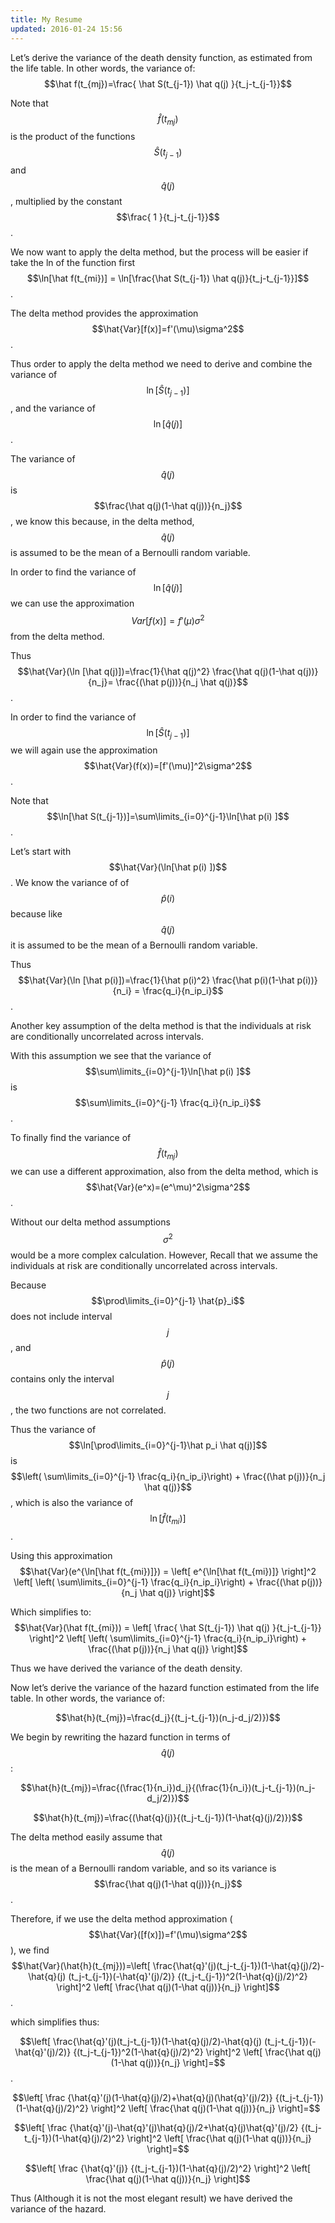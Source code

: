 ```yaml
---
title: My Resume
updated: 2016-01-24 15:56
---
```





Let’s derive the variance
 of the death density function, as estimated
from the life table. In other words, the variance of:
$$\hat f(t_{mj})=\frac{ \hat S(t_{j-1}) \hat q(j) }{t_j-t_{j-1}}$$

Note that $$\hat f(t_{mj})$$ is the product of the functions
$$\hat S(t_{j-1})$$ and $$\hat q(j)$$, multiplied by the constant
$$\frac{ 1 }{t_j-t_{j-1}}$$.

We now want to apply the delta method, but the process will be easier if
take the ln of the function first
$$\ln[\hat f(t_{mi})] = \ln[\frac{\hat S(t_{j-1}) \hat q(j)}{t_j-t_{j-1}}]$$.



The delta method provides the approximation
$$\hat{Var}[f(x)]=f'(\mu)\sigma^2$$.

Thus order to apply the delta method we need to derive and combine the
variance of $$ \ln[\hat S(t_{j-1})] $$, and the variance of
$$\ln[\hat q(j)]$$.

The variance of $$\hat q(j)$$ is $$\frac{\hat q(j)(1-\hat q(j))}{n_j}$$, we
know this because, in the delta method, $$\hat q(j)$$ is assumed to be the
mean of a Bernoulli random variable.

In order to find the variance of $$\ln [\hat q(j)]$$ we can use the
approximation $$Var[f(x)]=f'(\mu)\sigma^2$$ from the delta method.

Thus
$$\hat{Var}(\ln [\hat q(j)])=\frac{1}{\hat q(j)^2} \frac{\hat q(j)(1-\hat q(j))}{n_j}= \frac{(\hat p(j))}{n_j \hat q(j)}$$.

In order to find the variance of $$\ln[\hat S(t_{j-1})]$$ we will again
use the approximation $$\hat{Var}(f(x))=[f'(\mu)]^2\sigma^2$$.

Note that $$\ln[\hat S(t_{j-1})]=\sum\limits_{i=0}^{j-1}\ln[\hat p(i) ]$$.

Let’s start with $$\hat{Var}(\ln[\hat p(i) ])$$. We know the variance of
of $$\hat p(i)$$ because like $$\hat q(j)$$ it is assumed to be the mean of
a Bernoulli random variable.

Thus
$$\hat{Var}(\ln [\hat p(i)])=\frac{1}{\hat p(i)^2} \frac{\hat p(i)(1-\hat p(i))}{n_i} = \frac{q_i}{n_ip_i}$$.

Another key assumption of the delta method is that the individuals at
risk are conditionally uncorrelated across intervals.

With this assumption we see that the variance of
$$\sum\limits_{i=0}^{j-1}\ln[\hat p(i) ]$$ is
$$\sum\limits_{i=0}^{j-1} \frac{q_i}{n_ip_i}$$.

To finally find the variance of $$\hat f(t_{mj})$$ we can use a different
approximation, also from the delta method, which is
$$\hat{Var}(e^x)=(e^\mu)^2\sigma^2$$.

Without our delta method assumptions $$\sigma^2$$ would be a more complex
calculation. However, Recall that we assume the individuals at risk are
conditionally uncorrelated across intervals.

Because $$\prod\limits_{i=0}^{j-1} \hat{p}_i$$ does not include interval
$$j$$, and $$\hat p(j)$$ contains only the interval $$j$$, the two functions
are not correlated.

Thus the variance of $$\ln[\prod\limits_{i=0}^{j-1}\hat p_i \hat q(j)]$$
is
$$\left( \sum\limits_{i=0}^{j-1} \frac{q_i}{n_ip_i}\right) + \frac{(\hat p(j))}{n_j \hat q(j)}$$,
which is also the variance of $$\ln[\hat f(t_{mi})]$$.

Using this approximation
$$\hat{Var}(e^{\ln[\hat f(t_{mi})]}) = \left[ e^{\ln[\hat f(t_{mi})]} \right]^2 \left[ \left( \sum\limits_{i=0}^{j-1} \frac{q_i}{n_ip_i}\right) + \frac{(\hat p(j))}{n_j \hat q(j)} \right]$$

Which simplifies to:
$$\hat{Var}(\hat f(t_{mi})) = \left[ \frac{ \hat S(t_{j-1}) \hat q(j) }{t_j-t_{j-1}} \right]^2 \left[ \left( \sum\limits_{i=0}^{j-1} \frac{q_i}{n_ip_i}\right) + \frac{(\hat p(j))}{n_j \hat q(j)} \right]$$

Thus we have derived the variance of the death density.

Now let’s derive the variance of the hazard function estimated from the
life table. In other words, the variance of:

$$\hat{h}(t_{mj})=\frac{d_j}{(t_j-t_{j-1})(n_j-d_j/2)})$$

We begin by rewriting the hazard function in terms of $$\hat{q}(j)$$:

$$\hat{h}(t_{mj})=\frac{(\frac{1}{n_i})d_j}{(\frac{1}{n_i})(t_j-t_{j-1})(n_j-d_j/2)})$$

$$\hat{h}(t_{mj})=\frac{(\hat{q}(j)}{(t_j-t_{j-1})(1-\hat{q}(j)/2)})$$

The delta method easily assume that $$\hat q(j)$$ is the mean of a
Bernoulli random variable, and so its variance is
$$\frac{\hat q(j)(1-\hat q(j))}{n_j}$$.

Therefore, if we use the delta method approximation
($$\hat{Var}([f(x)])=f'(\mu)\sigma^2$$), we find
$$\hat{Var}(\hat{h}(t_{mj}))=\left[ \frac{\hat{q}'(j)(t_j-t_{j-1})(1-\hat{q}(j)/2)-\hat{q}(j) (t_j-t_{j-1})(-\hat{q}'(j)/2)} {(t_j-t_{j-1})^2(1-\hat{q}(j)/2)^2} \right]^2 \left[ \frac{\hat q(j)(1-\hat q(j))}{n_j} \right]$$.

which simplifies thus:

$$\left[ \frac{\hat{q}'(j)(t_j-t_{j-1})(1-\hat{q}(j)/2)-\hat{q}(j) (t_j-t_{j-1})(-\hat{q}'(j)/2)} {(t_j-t_{j-1})^2(1-\hat{q}(j)/2)^2} \right]^2 \left[ \frac{\hat q(j)(1-\hat q(j))}{n_j} \right]=$$.

$$\left[ 
\frac
{\hat{q}'(j)(1-\hat{q}(j)/2)+\hat{q}(j)(\hat{q}'(j)/2)}
{(t_j-t_{j-1})(1-\hat{q}(j)/2)^2} 
\right]^2 
\left[ \frac{\hat q(j)(1-\hat q(j))}{n_j} \right]=$$

$$\left[ 
\frac
{\hat{q}'(j)-\hat{q}'(j)\hat{q}(j)/2+\hat{q}(j)\hat{q}'(j)/2}
{(t_j-t_{j-1})(1-\hat{q}(j)/2)^2} 
\right]^2 
\left[ \frac{\hat q(j)(1-\hat q(j))}{n_j} \right]=$$

$$\left[ 
\frac
{\hat{q}'(j)}
{(t_j-t_{j-1})(1-\hat{q}(j)/2)^2} 
\right]^2 
\left[ \frac{\hat q(j)(1-\hat q(j))}{n_j} \right]$$

Thus (Although it is not the most elegant result) we have derived the
variance of the hazard.


